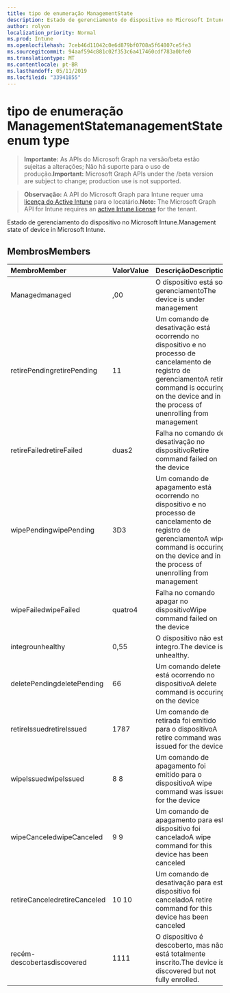 ```yaml
---
title: tipo de enumeração ManagementState
description: Estado de gerenciamento do dispositivo no Microsoft Intune.
author: rolyon
localization_priority: Normal
ms.prod: Intune
ms.openlocfilehash: 7ceb46d11042c0e6d879bf0708a5f64807ce5fe3
ms.sourcegitcommit: 94aaf594c881c02f353c6a417460cdf783a0bfe0
ms.translationtype: MT
ms.contentlocale: pt-BR
ms.lasthandoff: 05/11/2019
ms.locfileid: "33941855"
---
```

# <a name="managementstate-enum-type"></a><span data-ttu-id="1b388-103">tipo de enumeração ManagementState</span><span class="sxs-lookup"><span data-stu-id="1b388-103">managementState enum type</span></span>

> <span data-ttu-id="1b388-104">**Importante:** As APIs do Microsoft Graph na versão/beta estão sujeitas a alterações; Não há suporte para o uso de produção.</span><span class="sxs-lookup"><span data-stu-id="1b388-104">**Important:** Microsoft Graph APIs under the /beta version are subject to change; production use is not supported.</span></span>

> <span data-ttu-id="1b388-105">**Observação:** A API do Microsoft Graph para Intune requer uma [licença do Active Intune](https://go.microsoft.com/fwlink/?linkid=839381) para o locatário.</span><span class="sxs-lookup"><span data-stu-id="1b388-105">**Note:** The Microsoft Graph API for Intune requires an [active Intune license](https://go.microsoft.com/fwlink/?linkid=839381) for the tenant.</span></span>

<span data-ttu-id="1b388-106">Estado de gerenciamento do dispositivo no Microsoft Intune.</span><span class="sxs-lookup"><span data-stu-id="1b388-106">Management state of device in Microsoft Intune.</span></span>

## <a name="members"></a><span data-ttu-id="1b388-107">Membros</span><span class="sxs-lookup"><span data-stu-id="1b388-107">Members</span></span>
|<span data-ttu-id="1b388-108">Membro</span><span class="sxs-lookup"><span data-stu-id="1b388-108">Member</span></span>|<span data-ttu-id="1b388-109">Valor</span><span class="sxs-lookup"><span data-stu-id="1b388-109">Value</span></span>|<span data-ttu-id="1b388-110">Descrição</span><span class="sxs-lookup"><span data-stu-id="1b388-110">Description</span></span>|
|:---|:---|:---|
|<span data-ttu-id="1b388-111">Managed</span><span class="sxs-lookup"><span data-stu-id="1b388-111">managed</span></span>|<span data-ttu-id="1b388-112">,0</span><span class="sxs-lookup"><span data-stu-id="1b388-112">0</span></span>|<span data-ttu-id="1b388-113">O dispositivo está sob gerenciamento</span><span class="sxs-lookup"><span data-stu-id="1b388-113">The device is under management</span></span>|
|<span data-ttu-id="1b388-114">retirePending</span><span class="sxs-lookup"><span data-stu-id="1b388-114">retirePending</span></span>|<span data-ttu-id="1b388-115">1</span><span class="sxs-lookup"><span data-stu-id="1b388-115">1</span></span>|<span data-ttu-id="1b388-116">Um comando de desativação está ocorrendo no dispositivo e no processo de cancelamento de registro de gerenciamento</span><span class="sxs-lookup"><span data-stu-id="1b388-116">A retire command is occuring on the device and in the process of unenrolling from management</span></span>|
|<span data-ttu-id="1b388-117">retireFailed</span><span class="sxs-lookup"><span data-stu-id="1b388-117">retireFailed</span></span>|<span data-ttu-id="1b388-118">duas</span><span class="sxs-lookup"><span data-stu-id="1b388-118">2</span></span>|<span data-ttu-id="1b388-119">Falha no comando de desativação no dispositivo</span><span class="sxs-lookup"><span data-stu-id="1b388-119">Retire command failed on the device</span></span>|
|<span data-ttu-id="1b388-120">wipePending</span><span class="sxs-lookup"><span data-stu-id="1b388-120">wipePending</span></span>|<span data-ttu-id="1b388-121">3D</span><span class="sxs-lookup"><span data-stu-id="1b388-121">3</span></span>|<span data-ttu-id="1b388-122">Um comando de apagamento está ocorrendo no dispositivo e no processo de cancelamento de registro de gerenciamento</span><span class="sxs-lookup"><span data-stu-id="1b388-122">A wipe command is occuring on the device and in the process of unenrolling from management</span></span>|
|<span data-ttu-id="1b388-123">wipeFailed</span><span class="sxs-lookup"><span data-stu-id="1b388-123">wipeFailed</span></span>|<span data-ttu-id="1b388-124">quatro</span><span class="sxs-lookup"><span data-stu-id="1b388-124">4</span></span>|<span data-ttu-id="1b388-125">Falha no comando apagar no dispositivo</span><span class="sxs-lookup"><span data-stu-id="1b388-125">Wipe command failed on the device</span></span>|
|<span data-ttu-id="1b388-126">íntegro</span><span class="sxs-lookup"><span data-stu-id="1b388-126">unhealthy</span></span>|<span data-ttu-id="1b388-127">0,5</span><span class="sxs-lookup"><span data-stu-id="1b388-127">5</span></span>|<span data-ttu-id="1b388-128">O dispositivo não está íntegro.</span><span class="sxs-lookup"><span data-stu-id="1b388-128">The device is unhealthy.</span></span>|
|<span data-ttu-id="1b388-129">deletePending</span><span class="sxs-lookup"><span data-stu-id="1b388-129">deletePending</span></span>|<span data-ttu-id="1b388-130">6</span><span class="sxs-lookup"><span data-stu-id="1b388-130">6</span></span>|<span data-ttu-id="1b388-131">Um comando delete está ocorrendo no dispositivo</span><span class="sxs-lookup"><span data-stu-id="1b388-131">A delete command is occuring on the device</span></span> |
|<span data-ttu-id="1b388-132">retireIssued</span><span class="sxs-lookup"><span data-stu-id="1b388-132">retireIssued</span></span>|<span data-ttu-id="1b388-133">178</span><span class="sxs-lookup"><span data-stu-id="1b388-133">7</span></span>|<span data-ttu-id="1b388-134">Um comando de retirada foi emitido para o dispositivo</span><span class="sxs-lookup"><span data-stu-id="1b388-134">A retire command was issued for the device</span></span>|
|<span data-ttu-id="1b388-135">wipeIssued</span><span class="sxs-lookup"><span data-stu-id="1b388-135">wipeIssued</span></span>|<span data-ttu-id="1b388-136">8 </span><span class="sxs-lookup"><span data-stu-id="1b388-136">8</span></span>|<span data-ttu-id="1b388-137">Um comando de apagamento foi emitido para o dispositivo</span><span class="sxs-lookup"><span data-stu-id="1b388-137">A wipe command was issued for the device</span></span>|
|<span data-ttu-id="1b388-138">wipeCanceled</span><span class="sxs-lookup"><span data-stu-id="1b388-138">wipeCanceled</span></span>|<span data-ttu-id="1b388-139">9 </span><span class="sxs-lookup"><span data-stu-id="1b388-139">9</span></span>|<span data-ttu-id="1b388-140">Um comando de apagamento para este dispositivo foi cancelado</span><span class="sxs-lookup"><span data-stu-id="1b388-140">A wipe command for this device has been canceled</span></span>|
|<span data-ttu-id="1b388-141">retireCanceled</span><span class="sxs-lookup"><span data-stu-id="1b388-141">retireCanceled</span></span>|<span data-ttu-id="1b388-142">10 </span><span class="sxs-lookup"><span data-stu-id="1b388-142">10</span></span>|<span data-ttu-id="1b388-143">Um comando de desativação para este dispositivo foi cancelado</span><span class="sxs-lookup"><span data-stu-id="1b388-143">A retire command for this device has been canceled</span></span>|
|<span data-ttu-id="1b388-144">recém-descobertas</span><span class="sxs-lookup"><span data-stu-id="1b388-144">discovered</span></span>|<span data-ttu-id="1b388-145">11</span><span class="sxs-lookup"><span data-stu-id="1b388-145">11</span></span>|<span data-ttu-id="1b388-146">O dispositivo é descoberto, mas não está totalmente inscrito.</span><span class="sxs-lookup"><span data-stu-id="1b388-146">The device is discovered but not fully enrolled.</span></span>|




